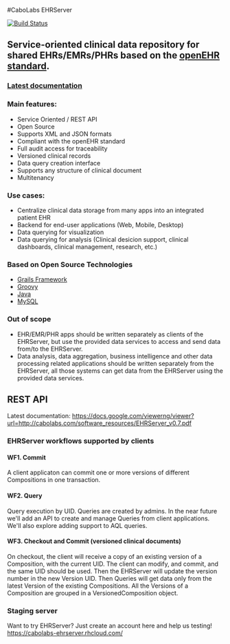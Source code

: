 #CaboLabs EHRServer

[![Build Status](https://travis-ci.org/ppazos/cabolabs-ehrserver.svg?branch=master)](https://travis-ci.org/ppazos/cabolabs-ehrserver)


## Service-oriented clinical data repository for shared EHRs/EMRs/PHRs based on the [openEHR standard](http://openehr.org).

### [Latest documentation](http://cabolabs.com/en/projects)

### Main features:

* Service Oriented / REST API
* Open Source
* Supports XML and JSON formats
* Compliant with the openEHR standard
* Full audit access for traceability
* Versioned clinical records
* Data query creation interface
* Supports any structure of clinical document
* Multitenancy


### Use cases:

* Centralize clinical data storage from many apps into an integrated patient EHR
* Backend for end-user applications (Web, Mobile, Desktop)
* Data querying for visualization
* Data querying for analysis (Clinical desicion support, clinical dashboards, clinical management, research, etc.)


### Based on Open Source Technologies

* [Grails Framework](http://grails.org)
* [Groovy](http://groovy.codehaus.org)
* [Java](http://docs.oracle.com/javase/specs)
* [MySQL](http://dev.mysql.com/downloads/mysql/)


### Out of scope

* EHR/EMR/PHR apps should be written separately as clients of the EHRServer, but use the provided data services to access and send data from/to the EHRServer.
* Data analysis, data aggregation, business intelligence and other data processing related applications should be written separately from the EHRServer, all those systems can get data from the EHRServer using the provided data services.


## REST API

Latest documentation: https://docs.google.com/viewerng/viewer?url=http://cabolabs.com/software_resources/EHRServer_v0.7.pdf

     
### EHRServer workflows supported by clients

#### WF1. Commit

A client applicaton can commit one or more versions of different Compositions in one transaction.

#### WF2. Query

Query execution by UID. Queries are created by admins. In the near future we'll add an API to 
create and manage Queries from client applications. We'll also explore adding support to AQL queries.

#### WF3. Checkout and Commit (versioned clinical documents)

On checkout, the client will receive a copy of an existing version of a Composition, with the 
current UID. The client can modify, and commit, and the same UID should be used. Then the EHRServer 
will update the version number in the new Version UID. Then Queries will get data only from the latest 
Version of the existing Compositions. All the Versions of a Composition are grouped in a VersionedComposition object.



### Staging server

Want to try EHRServer? Just create an account here and help us testing! https://cabolabs-ehrserver.rhcloud.com/

